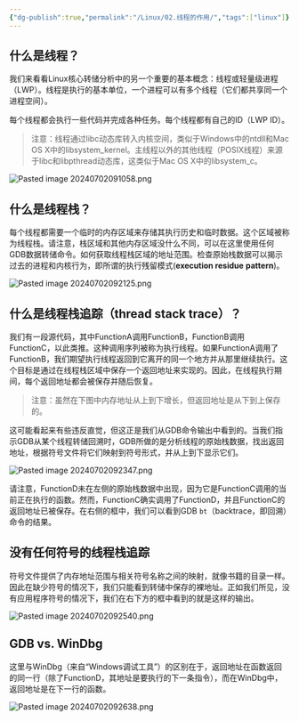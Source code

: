 ```yaml
---
{"dg-publish":true,"permalink":"/Linux/02.线程的作用/","tags":["linux"]}
---
```



## 什么是线程？

我们来看看Linux核心转储分析中的另一个重要的基本概念：线程或轻量级进程（LWP）。线程是执行的基本单位，一个进程可以有多个线程（它们都共享同一个进程空间）。

每个线程都会执行一些代码并完成各种任务。每个线程都有自己的ID（LWP ID）。

>注意：线程通过libc动态库转入内核空间，类似于Windows中的ntdll和Mac OS X中的libsystem_kernel。主线程以外的其他线程（POSIX线程）来源于libc和libpthread动态库，这类似于Mac OS X中的libsystem_c。

![Pasted image 20240702091058.png](/img/user/Linux/assert/Pasted%20image%2020240702091058.png)

## 什么是线程栈？

每个线程都需要一个临时的内存区域来存储其执行历史和临时数据。这个区域被称为线程栈。请注意，栈区域和其他内存区域没什么不同，可以在这里使用任何GDB数据转储命令。如何获取线程栈区域的地址范围。检查原始栈数据可以揭示过去的进程和内核行为，即所谓的执行残留模式(**execution residue** **pattern**)。

![Pasted image 20240702092125.png](/img/user/Linux/assert/Pasted%20image%2020240702092125.png)

## 什么是线程栈追踪（thread stack trace）？  

我们有一段源代码，其中FunctionA调用FunctionB，FunctionB调用FunctionC，以此类推。这种调用序列被称为执行线程。如果FunctionA调用了FunctionB，我们期望执行线程返回到它离开的同一个地方并从那里继续执行。这个目标是通过在线程栈区域中保存一个返回地址来实现的。因此，在线程执行期间，每个返回地址都会被保存并随后恢复。

> 注意：虽然在下图中内存地址从上到下增长，但返回地址是从下到上保存的。

这可能看起来有些违反直觉，但这正是我们从GDB命令输出中看到的。当我们指示GDB从某个线程转储回溯时，GDB所做的是分析线程的原始栈数据，找出返回地址，根据符号文件将它们映射到符号形式，并从上到下显示它们。

![Pasted image 20240702092347.png](/img/user/Linux/assert/Pasted%20image%2020240702092347.png)

请注意，FunctionD未在左侧的原始栈数据中出现，因为它是FunctionC调用的当前正在执行的函数。然而，FunctionC确实调用了FunctionD，并且FunctionC的返回地址已被保存。在右侧的框中，我们可以看到GDB `bt`（backtrace，即回溯）命令的结果。

## **没有任何符号的线程栈追踪**

符号文件提供了内存地址范围与相关符号名称之间的映射，就像书籍的目录一样。因此在缺少符号的情况下，我们只能看到转储中保存的裸地址。正如我们所见，没有应用程序符号的情况下，我们在右下方的框中看到的就是这样的输出。

![Pasted image 20240702092540.png](/img/user/Linux/assert/Pasted%20image%2020240702092540.png)

## GDB vs. WinDbg

这里与WinDbg（来自“Windows调试工具”）的区别在于，返回地址在函数返回的同一行（除了FunctionD，其地址是要执行的下一条指令），而在WinDbg中，返回地址是在下一行的函数。

![Pasted image 20240702092638.png](/img/user/Linux/assert/Pasted%20image%2020240702092638.png)
